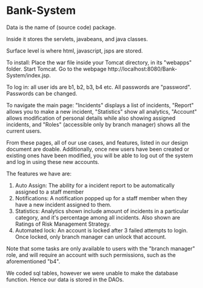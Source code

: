 # Bank-System

Data is the name of (source code) package.

Inside it stores the servlets, javabeans, and java classes.

Surface level is where html, javascript, jsps are stored.

To install: Place the war file inside your Tomcat directory, in its "webapps" folder. Start Tomcat. Go to the webpage http://localhost:8080/Bank-System/index.jsp.

To log in: all user ids are b1, b2, b3, b4 etc. All passwords are "password". Passwords can be changed. 

To navigate the main page: "Incidents" displays a list of incidents, "Report" allows you to make a new incident, "Statistics" show all analytics, "Account" allows modification of personal details while also showing assigned incidents, and "Roles" (accessible only by branch manager) shows all the current users.

From these pages, all of our use cases, and features, listed in our design document are doable. Additionally,
once new users have been created or existing ones have been modified, you will be able to log out of the system
and log in using these new accounts.

The features we have are:
1) Auto Assign: The ability for a incident report to be automatically assigned to a staff member
2) Notifications: A notification popped up for a staff member when they have a new incident assigned to them.
3) Statistics: Analytics shown include amount of incidents in a particular category, and it's percentage among all incidents. Also shown are Ratings of Risk Management Strategy.
4) Automated lock: An account is locked after 3 failed attempts to login. Once locked, only branch manager can unlock that account.

Note that some tasks are only available to users with the "branch manager" role, and will require an 
account with such permissions, such as the aforementioned "b4".

We coded sql tables, however we were unable to make the database function. Hence our data is stored in the DAOs.
